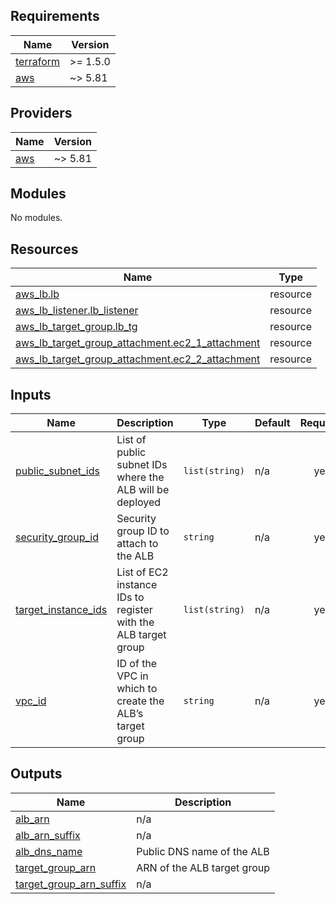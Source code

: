 ## Requirements

| Name | Version |
|------|---------|
| <a name="requirement_terraform"></a> [terraform](#requirement\_terraform) | >= 1.5.0 |
| <a name="requirement_aws"></a> [aws](#requirement\_aws) | ~> 5.81 |

## Providers

| Name | Version |
|------|---------|
| <a name="provider_aws"></a> [aws](#provider\_aws) | ~> 5.81 |

## Modules

No modules.

## Resources

| Name | Type |
|------|------|
| [aws_lb.lb](https://registry.terraform.io/providers/hashicorp/aws/latest/docs/resources/lb) | resource |
| [aws_lb_listener.lb_listener](https://registry.terraform.io/providers/hashicorp/aws/latest/docs/resources/lb_listener) | resource |
| [aws_lb_target_group.lb_tg](https://registry.terraform.io/providers/hashicorp/aws/latest/docs/resources/lb_target_group) | resource |
| [aws_lb_target_group_attachment.ec2_1_attachment](https://registry.terraform.io/providers/hashicorp/aws/latest/docs/resources/lb_target_group_attachment) | resource |
| [aws_lb_target_group_attachment.ec2_2_attachment](https://registry.terraform.io/providers/hashicorp/aws/latest/docs/resources/lb_target_group_attachment) | resource |

## Inputs

| Name | Description | Type | Default | Required |
|------|-------------|------|---------|:--------:|
| <a name="input_public_subnet_ids"></a> [public\_subnet\_ids](#input\_public\_subnet\_ids) | List of public subnet IDs where the ALB will be deployed | `list(string)` | n/a | yes |
| <a name="input_security_group_id"></a> [security\_group\_id](#input\_security\_group\_id) | Security group ID to attach to the ALB | `string` | n/a | yes |
| <a name="input_target_instance_ids"></a> [target\_instance\_ids](#input\_target\_instance\_ids) | List of EC2 instance IDs to register with the ALB target group | `list(string)` | n/a | yes |
| <a name="input_vpc_id"></a> [vpc\_id](#input\_vpc\_id) | ID of the VPC in which to create the ALB’s target group | `string` | n/a | yes |

## Outputs

| Name | Description |
|------|-------------|
| <a name="output_alb_arn"></a> [alb\_arn](#output\_alb\_arn) | n/a |
| <a name="output_alb_arn_suffix"></a> [alb\_arn\_suffix](#output\_alb\_arn\_suffix) | n/a |
| <a name="output_alb_dns_name"></a> [alb\_dns\_name](#output\_alb\_dns\_name) | Public DNS name of the ALB |
| <a name="output_target_group_arn"></a> [target\_group\_arn](#output\_target\_group\_arn) | ARN of the ALB target group |
| <a name="output_target_group_arn_suffix"></a> [target\_group\_arn\_suffix](#output\_target\_group\_arn\_suffix) | n/a |
